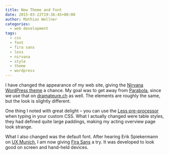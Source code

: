 ```yaml
---
title: New Theme and Font
date: 2015-03-22T19:36:45+00:00
author: Mathias Wellner
categories:
  - web development
tags:
  - css
  - font
  - fira sans
  - less
  - nirvana
  - style
  - theme
  - wordpress
---
```

I have changed the appearance of my web site, giving the <a href="http://www.cryoutcreations.eu/nirvana" title="Nirvana WordPress Theme" target="_blank">Nirvana WordPress theme</a> a chance. My goal was to get away from <a href="http://www.cryoutcreations.eu/parabola/" title="Parabola WordPress Theme" target="_blank">Parabola</a>, since we use that on <a href="http://dramateure.ch" title="die dramateure zürich" target="_blank">dramateure.ch</a> as well. The elements are roughly the same, but the look is slightly different. 

One thing I noted with great delight &ndash; you can use the <a href="http://lesscss.org/" title="Less CSS" target="_blank">Less pre-processor</a> when typing in your custom CSS. What I actually changed were table styles, they had defined quite large paddings, making my acting overview page look strange. 

What I also changed was the default font. After hearing Erik Spiekermann on <a href="http://2015.uxmunich.com/" title="UX Munich" target="_blank">UX Munich</a>, I am now giving <a href="https://en.wikipedia.org/wiki/Fira_Sans" title="Fira Sans" target="_blank">Fira Sans</a> a try. It was developed to look good on screen and hand-held devices.